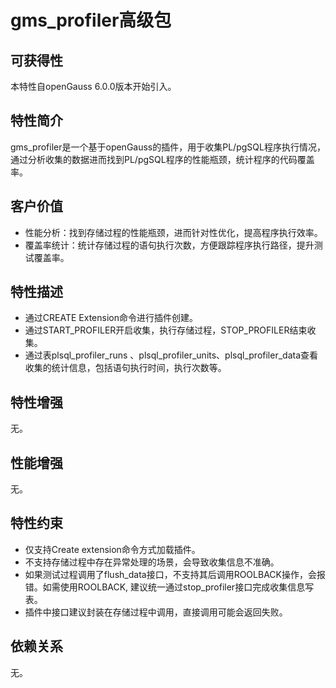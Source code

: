 # gms_profiler高级包

## 可获得性<a name="section3104013"></a>

本特性自openGauss 6.0.0版本开始引入。

## 特性简介<a name="section27936123"></a>

gms_profiler是一个基于openGauss的插件，用于收集PL/pgSQL程序执行情况，通过分析收集的数据进而找到PL/pgSQL程序的性能瓶颈，统计程序的代码覆盖率。

## 客户价值<a name="section50098520"></a>

-   性能分析：找到存储过程的性能瓶颈，进而针对性优化，提高程序执行效率。
-   覆盖率统计：统计存储过程的语句执行次数，方便跟踪程序执行路径，提升测试覆盖率。

## 特性描述<a name="section48233501"></a>

-   通过CREATE Extension命令进行插件创建。
-   通过START_PROFILER开启收集，执行存储过程，STOP_PROFILER结束收集。
-   通过表plsql_profiler_runs 、plsql_profiler_units、plsql_profiler_data查看收集的统计信息，包括语句执行时间，执行次数等。

## 特性增强<a name="section31448332"></a>

无。

## 性能增强

无。
## 特性约束<a name="section06531946143616"></a>

- 仅支持Create extension命令方式加载插件。
- 不支持存储过程中存在异常处理的场景，会导致收集信息不准确。
- 如果测试过程调用了flush_data接口，不支持其后调用ROOLBACK操作，会报错。如需使用ROOLBACK, 建议统一通过stop_profiler接口完成收集信息写表。
- 插件中接口建议封装在存储过程中调用，直接调用可能会返回失败。

## 依赖关系<a name="section14599532"></a>

无。

